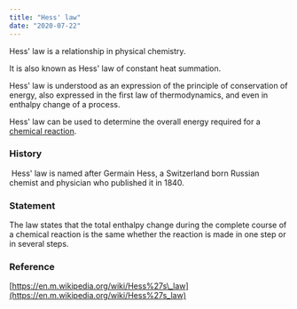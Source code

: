 ```yaml
---
title: "Hess' law"
date: "2020-07-22"
---
```


Hess' law is a relationship in physical chemistry.

It is also known as Hess' law of constant heat summation.

Hess' law is understood as an expression of the principle of conservation of energy, also expressed in the first law of thermodynamics, and even in enthalpy change of a process.

Hess' law can be used to determine the overall energy required for a [chemical reaction](https://chemistdictionary.com/chemical-reaction/).

### History

 Hess' law is named after Germain Hess, a Switzerland born Russian chemist and physician who published it in 1840.

### Statement

The law states that the total enthalpy change during the complete course of a chemical reaction is the same whether the reaction is made in one step or in several steps.

### Reference

[https://en.m.wikipedia.org/wiki/Hess%27s\_law](https://en.m.wikipedia.org/wiki/Hess%27s_law)
